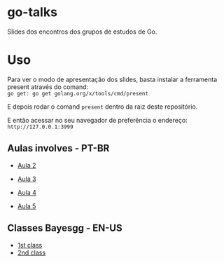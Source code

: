 # go-talks
Slides dos encontros dos grupos de estudos de Go.

# Uso

Para ver o modo de apresentação dos slides, basta instalar a ferramenta present através do comand:<br>
`go get: go get golang.org/x/tools/cmd/present`

E depois rodar o comand `present` dentro da raiz deste repositório.<br>

E então acessar no seu navegador de preferência o endereço: <br>
`http://127.0.0.1:3999`


## Aulas involves - PT-BR

- [Aula 2](https://talks.godoc.org/github.com/thiagotrennepohl/go-talks/involves-classes/class-2/slide.slide#1)
- [Aula 3](https://talks.godoc.org/github.com/thiagotrennepohl/go-talks/involves-classes/class-3/slide.slide#1)

- [Aula 4](#involves-classes/class-4)

- [Aula 5](#involves-classes/class-5)

## Classes Bayesgg - EN-US

- [1st class](https://talks.godoc.org/github.com/thiagotrennepohl/go-talks/bayesgg-classes/class-1/slide.slide#1)
- [2nd class](https://talks.godoc.org/github.com/thiagotrennepohl/go-talks/bayesgg-classes/class-2/slide.slide#1)
